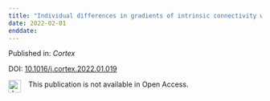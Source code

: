 ```yaml
---
title: "Individual differences in gradients of intrinsic connectivity within the semantic network relate to distinct aspects of semantic cognition"
date: 2022-02-01
enddate:
---
```


Published in: *Cortex*

DOI: [10.1016/j.cortex.2022.01.019](https://doi.org/10.1016/j.cortex.2022.01.019)

<img src="https://upload.wikimedia.org/wikipedia/commons/thumb/0/0e/Closed_Access_logo_transparent.svg/1200px-Closed_Access_logo_transparent.svg.png" alt="drawing" width="25" align="left"/> &nbsp;&nbsp;&nbsp;This publication is not available in Open Access.


